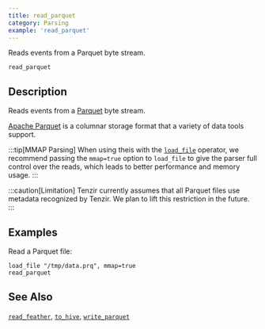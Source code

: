 ```yaml
---
title: read_parquet
category: Parsing
example: 'read_parquet'
---
```


Reads events from a Parquet byte stream.

```tql
read_parquet
```

## Description

Reads events from a [Parquet][parquet] byte stream.

[Apache Parquet][parquet] is a columnar storage format that a variety of data
tools support.

[parquet]: https://parquet.apache.org/

:::tip[MMAP Parsing]
When using theis with the [`load_file`](/reference/operators/load_file) operator, we
recommend passing the `mmap=true` option to `load_file` to give the parser full control
over the reads, which leads to better performance and memory usage.
:::

:::caution[Limitation]
Tenzir currently assumes that all Parquet files use metadata recognized by
Tenzir. We plan to lift this restriction in the future.
:::

## Examples

Read a Parquet file:

```tql
load_file "/tmp/data.prq", mmap=true
read_parquet
```

## See Also

[`read_feather`](/reference/operators/read_feather),
[`to_hive`](/reference/operators/to_hive),
[`write_parquet`](/reference/operators/write_parquet)
